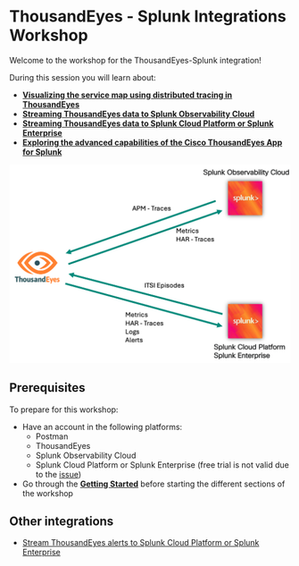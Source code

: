 # ThousandEyes - Splunk Integrations Workshop


Welcome to the workshop for the ThousandEyes-Splunk integration!

During this session you will learn about: 

- [**Visualizing the service map using distributed tracing in ThousandEyes**](service_map/basic/getting_started.md)
- [**Streaming ThousandEyes data to Splunk Observability Cloud**](splunk_observability/login_splunk_observability.md)
- [**Streaming ThousandEyes data to Splunk Cloud Platform or Splunk Enterprise**](splunk_core/login_splunk_cloud_enterprise.md)
- [**Exploring the advanced capabilities of the Cisco ThousandEyes App for Splunk**](thousandeyes_splunk_app/getting_started.md)

![workflow](img/workflow_digram.png)

## Prerequisites

To prepare for this workshop:

- Have an account in the following platforms:
    - Postman
    - ThousandEyes 
    - Splunk Observability Cloud
    - Splunk Cloud Platform or Splunk Enterprise (free trial is not valid due to the [issue](https://ideas.splunk.com/ideas/PLECID-I-816))
- Go through the [**Getting Started**](getting_started/access_postman.md) before starting the different sections of the workshop

## Other integrations

- [Stream ThousandEyes alerts to Splunk Cloud Platform or Splunk Enterprise](https://docs.thousandeyes.com/product-documentation/integration-guides/custom-webhook-examples/splunk-alert-notifs)
